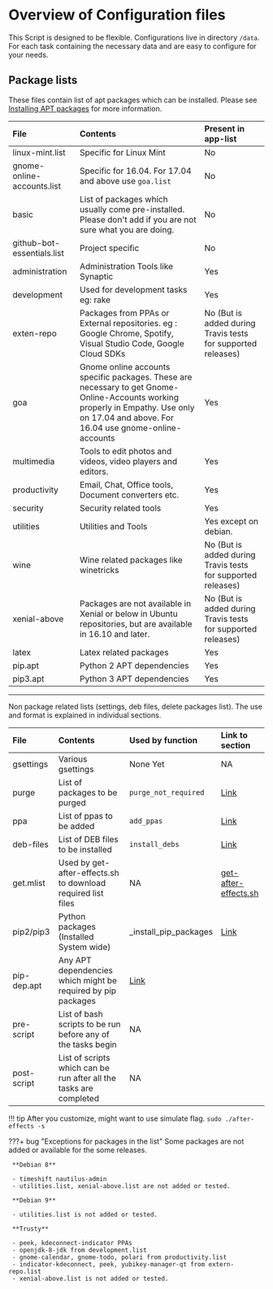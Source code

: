 # Overview of Configuration files

This Script is designed to be flexible. Configurations live in directory `/data`. For each task containing the necessary data and are easy to configure for your needs.

## Package lists

These files contain list of apt packages which can be installed. Please see [Installing APT packages](tasks/apt) for more information.

| File | Contents | Present in app-list |
|:-----|:---------|:--------|
| linux-mint.list | Specific for Linux Mint | No |
| gnome-online-accounts.list | Specific for 16.04. For 17.04 and above use `goa.list` | No |
| basic | List of packages which usually come pre-installed. Please don't add if you are not sure what you are doing. | No |
| github-bot-essentials.list | Project specific | No |
| administration | Administration Tools like Synaptic | Yes |
| development | Used for development tasks eg: rake | Yes |
| exten-repo | Packages from PPAs or External repositories. eg : Google Chrome, Spotify, Visual Studio Code, Google Cloud SDKs | No (But is added during Travis tests for supported releases) |
| goa | Gnome online accounts specific packages. These are necessary to get Gnome-Online-Accounts working properly in Empathy. Use only on 17.04 and above. For 16.04 use gnome-online-accounts | Yes |
| multimedia | Tools to edit photos and videos, video players and editors. | Yes |
| productivity | Email, Chat, Office tools, Document converters etc. | Yes |
| security | Security related tools | Yes |
| utilities | Utilities and Tools | Yes except on debian. |
| wine | Wine related packages like winetricks | No (But is added during Travis tests for supported releases)|
| xenial-above | Packages are not available in Xenial or below in Ubuntu repositories, but are available in 16.10 and later. | No (But is added during Travis tests for supported releases) |
| latex | Latex related packages | Yes |
| pip.apt   | Python 2 APT dependencies | Yes |
| pip3.apt  | Python 3 APT dependencies | Yes |

---
Non package related lists (settings, deb files, delete packages list). The use and format is explained in individual sections.

| File | Contents | Used by function | Link to section |
|:-----|:---------|:-----------------|:----------------|
| gsettings | Various gsettings | None Yet | NA |
| purge | List of packages to be purged | `purge_not_required` | [Link](tasks/#purge-unwanted-packages) |
| ppa | List of ppas to be added | `add_ppas` | [Link](tasks/#add-personal-package-archives-ppa) |
| deb-files | List of DEB files to be installed | `install_debs` | [Link](tasks/#install-debian-package-package-archives-deb-files) |
| get.mlist | Used by get-after-effects.sh to download required list files | NA | [get-after-effects.sh](https://github.com/tprasadtp/ubuntu-post-install/blob/master/get-after-effects.sh) | --- |
|pip2/pip3| Python packages (Installed System wide) | _install_pip_packages | [Link](tasks/#install-python-packages-via-pip)
|pip-dep.apt | Any APT dependencies which might be required by pip packages | [Link](tasks/#install-python-packages-via-pip) |
|pre-script | List of bash scripts to be run before any of the tasks begin | NA |
|post-script | List of scripts which can be run after all the tasks are completed | NA |

!!! tip
    After you customize, might want to use simulate flag. `sudo ./after-effects -s`

???+ bug "Exceptions for packages in the list"
     Some packages are not added or available for the some releases.

     **Debian 8**

     - timeshift nautilus-admin
     - utilities.list, xenial-above.list are not added or tested.

     **Debian 9**

     - utilities.list is not added or tested.

     **Trusty**

     - peek, kdeconnect-indicator PPAs
     - openjdk-8-jdk from development.list
     - gnome-calendar, gnome-todo, polari from productivity.list
     - indicator-kdeconnect, peek, yubikey-manager-qt from extern-repo.list
     - xenial-above.list is not added or tested.
